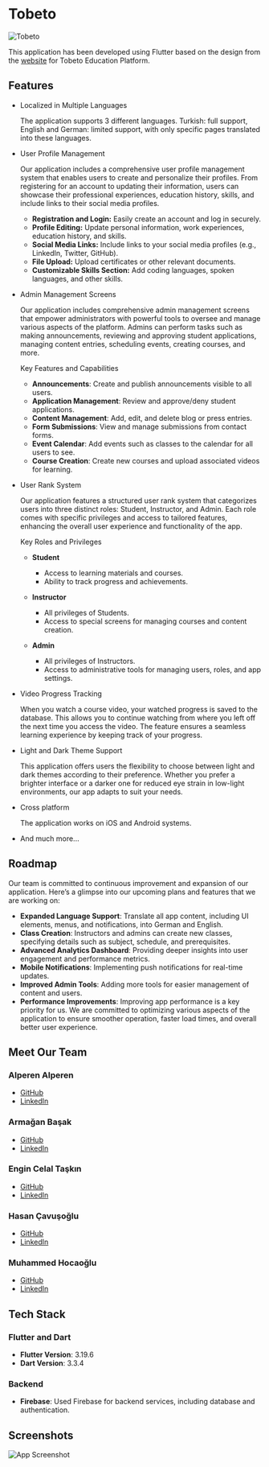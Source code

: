 # Tobeto

![Tobeto](https://tobeto.com/_next/static/media/tobeto-logo.29b55e1c.svg)

This application has been developed using Flutter based on the design from the [website](https://tobeto.com/) for Tobeto Education Platform.

## Features

- Localized in Multiple Languages

  The application supports 3 different languages. Turkish: full support, English and German: limited support, with only specific pages translated into these languages.

- User Profile Management

  Our application includes a comprehensive user profile management system that enables users to create and personalize their profiles. From registering for an account to updating their information, users can showcase their professional experiences, education history, skills, and include links to their social media profiles.

  - **Registration and Login:** Easily create an account and log in securely.
  - **Profile Editing:** Update personal information, work experiences, education history, and skills.
  - **Social Media Links:** Include links to your social media profiles (e.g., LinkedIn, Twitter, GitHub).
  - **File Upload:** Upload certificates or other relevant documents.
  - **Customizable Skills Section:** Add coding languages, spoken languages, and other skills.

- Admin Management Screens

  Our application includes comprehensive admin management screens that empower administrators with powerful tools to oversee and manage various aspects of the platform. Admins can perform tasks such as making announcements, reviewing and approving student applications, managing content entries, scheduling events, creating courses, and more.

  Key Features and Capabilities

  - **Announcements**: Create and publish announcements visible to all users.
  - **Application Management**: Review and approve/deny student applications.
  - **Content Management**: Add, edit, and delete blog or press entries.
  - **Form Submissions**: View and manage submissions from contact forms.
  - **Event Calendar**: Add events such as classes to the calendar for all users to see.
  - **Course Creation**: Create new courses and upload associated videos for learning.

- User Rank System

  Our application features a structured user rank system that categorizes users into three distinct roles: Student, Instructor, and Admin. Each role comes with specific privileges and access to tailored features, enhancing the overall user experience and functionality of the app.

  Key Roles and Privileges

  - **Student**

    - Access to learning materials and courses.
    - Ability to track progress and achievements.

  - **Instructor**

    - All privileges of Students.
    - Access to special screens for managing courses and content creation.

  - **Admin**

    - All privileges of Instructors.
    - Access to administrative tools for managing users, roles, and app settings.

- Video Progress Tracking

  When you watch a course video, your watched progress is saved to the database. This allows you to continue watching from where you left off the next time you access the video. The feature ensures a seamless learning experience by keeping track of your progress.

- Light and Dark Theme Support

  This application offers users the flexibility to choose between light and dark themes according to their preference. Whether you prefer a brighter interface or a darker one for reduced eye strain in low-light environments, our app adapts to suit your needs.

- Cross platform

  The application works on iOS and Android systems.

- And much more...

## Roadmap

Our team is committed to continuous improvement and expansion of our application. Here’s a glimpse into our upcoming plans and features that we are working on:

- **Expanded Language Support**: Translate all app content, including UI elements, menus, and notifications, into German and English.
- **Class Creation**: Instructors and admins can create new classes, specifying details such as subject, schedule, and prerequisites.
- **Advanced Analytics Dashboard**: Providing deeper insights into user engagement and performance metrics.
- **Mobile Notifications**: Implementing push notifications for real-time updates.
- **Improved Admin Tools**: Adding more tools for easier management of content and users.
- **Performance Improvements**: Improving app performance is a key priority for us. We are committed to optimizing various aspects of the application to ensure smoother operation, faster load times, and overall better user experience.

## Meet Our Team

### Alperen Alperen

- [GitHub](https://github.com/aalperen-dev)
- [LinkedIn](https://www.linkedin.com/in/aalperen/)

### Armağan Başak

- [GitHub](https://github.com/armaganbasak)
- [LinkedIn](https://www.linkedin.com/in/armagan-basak/)

### Engin Celal Taşkın

- [GitHub](https://github.com/engnect)
- [LinkedIn](https://www.linkedin.com/in/engin-taskin/)

### Hasan Çavuşoğlu

- [GitHub](https://github.com/hasancvsgl)
- [LinkedIn](https://www.linkedin.com/in/hasan-cavsglu/)

### Muhammed Hocaoğlu

- [GitHub](https://github.com/Muhammedhcgl1)
- [LinkedIn](https://www.linkedin.com/in/muhammedhcgl1/)

## Tech Stack

### Flutter and Dart

- **Flutter Version**: 3.19.6
- **Dart Version**: 3.3.4

### Backend

- **Firebase**: Used Firebase for backend services, including database and authentication.

## Screenshots

![App Screenshot](https://via.placeholder.com/468x300?text=App+Screenshot+Here)
